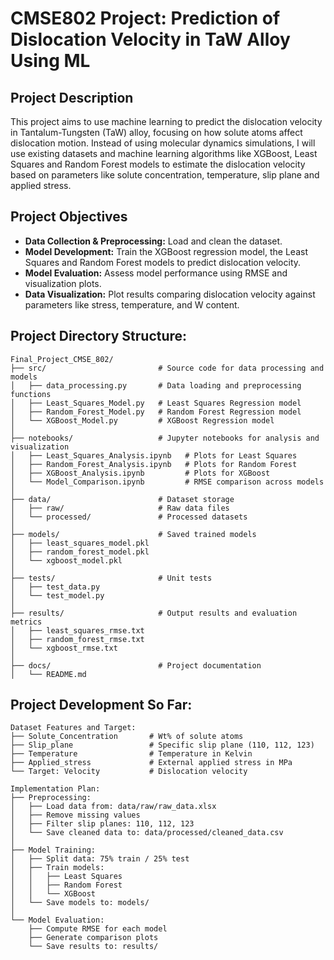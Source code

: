 # CMSE802 Project: Prediction of Dislocation Velocity in TaW Alloy Using ML

## Project Description

This project aims to use machine learning to predict the dislocation velocity in Tantalum-Tungsten (TaW) alloy, focusing on how solute atoms affect dislocation motion. Instead of using molecular dynamics simulations, I will use existing datasets and machine learning algorithms like XGBoost, Least Squares and Random Forest models to estimate the dislocation velocity based on parameters like solute concentration, temperature, slip plane and applied stress.

## Project Objectives

- **Data Collection & Preprocessing:** Load and clean the dataset.
- **Model Development:** Train the XGBoost regression model, the Least Squares and Random Forest models to predict dislocation velocity.
- **Model Evaluation:** Assess model performance using RMSE and visualization plots.
- **Data Visualization:** Plot results comparing dislocation velocity against parameters like stress, temperature, and W content.

## Project Directory Structure:

```text
Final_Project_CMSE_802/
├── src/                         # Source code for data processing and models
│   ├── data_processing.py       # Data loading and preprocessing functions
│   ├── Least_Squares_Model.py   # Least Squares Regression model
│   ├── Random_Forest_Model.py   # Random Forest Regression model
│   └── XGBoost_Model.py         # XGBoost Regression model
│
├── notebooks/                   # Jupyter notebooks for analysis and visualization
│   ├── Least_Squares_Analysis.ipynb   # Plots for Least Squares
│   ├── Random_Forest_Analysis.ipynb   # Plots for Random Forest
│   ├── XGBoost_Analysis.ipynb         # Plots for XGBoost
│   └── Model_Comparison.ipynb         # RMSE comparison across models
│
├── data/                        # Dataset storage
│   ├── raw/                     # Raw data files
│   └── processed/               # Processed datasets
│
├── models/                      # Saved trained models
│   ├── least_squares_model.pkl
│   ├── random_forest_model.pkl
│   └── xgboost_model.pkl
│
├── tests/                       # Unit tests
│   ├── test_data.py
│   └── test_model.py
│
├── results/                     # Output results and evaluation metrics
│   ├── least_squares_rmse.txt
│   ├── random_forest_rmse.txt
│   └── xgboost_rmse.txt
│
├── docs/                        # Project documentation
│   └── README.md
```
## Project Development So Far:

```
Dataset Features and Target:
├── Solute_Concentration       # Wt% of solute atoms
├── Slip_plane                 # Specific slip plane (110, 112, 123)
├── Temperature                # Temperature in Kelvin
├── Applied_stress             # External applied stress in MPa
└── Target: Velocity           # Dislocation velocity

Implementation Plan:
├── Preprocessing:
│   ├── Load data from: data/raw/raw_data.xlsx
│   ├── Remove missing values
│   ├── Filter slip planes: 110, 112, 123
│   └── Save cleaned data to: data/processed/cleaned_data.csv
│
├── Model Training:
│   ├── Split data: 75% train / 25% test
│   ├── Train models:
│   │   ├── Least Squares
│   │   ├── Random Forest
│   │   └── XGBoost
│   └── Save models to: models/
│
└── Model Evaluation:
    ├── Compute RMSE for each model
    ├── Generate comparison plots
    └── Save results to: results/
```
